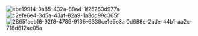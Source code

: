 
![ebe19914-3a85-432a-88a4-1f25263d977a](https://github.com/user-attachments/assets/7536399e-2daa-48df-bafc-5d97d0913d55)
![c2efe6e4-3d5a-43af-82a9-1a3dd99c365f](https://github.com/user-attachments/assets/7b4b49a2-a6f3-4e25-bbb9-c84754d191c9)
![28![651aeb18-92f8-4789-9136-6338ce1e5e8a](https://github.com/user-attachments/assets/67283cef-c54b-4c7d-95bf-59c3c0a62d5d)
0d688e-2ade-44b1-aa2c-718d612ae05a](https://github.com/user-attachments/assets/eef47e85-018c-4293-8318-28b076926b55)

